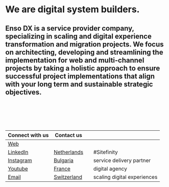 # We are digital system builders.  
## Enso DX is a service provider company, specializing in scaling and digital experience transformation and migration projects. We focus on architecting, developing and streamlining the implementation for web and multi-channel projects by taking a holistic approach to ensure successful project implementations that align with your long term and sustainable strategic objectives.

<br>    

### 
<br>
<br>

| Connect with us  | Contact us    |            |               |
| ------------- | ------------- | ------------- | ------------- |
| [Web](https://www.ensodx.com)  |      |  |  |
| [LinkedIn](https://www.linkedin.com/company/ensodx/)  | [Netherlands](callto:+31627507936)  |   | #Sitefinity |
| [Instagram ](https://www.instagram.com/ensodx) | [Bulgaria](callto:+359888944008)  |   | service delivery partner |
| [Youtube ](https://www.youtube.com/@ensodx) | [France](callto:+33672746828)  |  | digital agency |
| [Email](mailto:info@ensodx.com) | [Switzerland](callto:+41799464453)  |   | scaling digital experiences |

